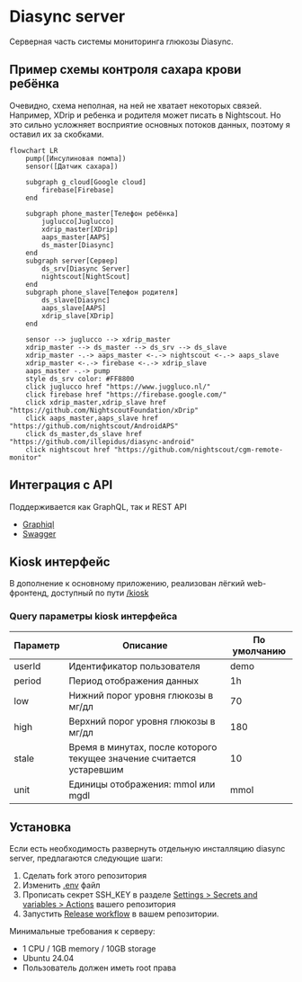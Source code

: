 # Diasync server

Серверная часть системы мониторинга глюкозы Diasync.

## Пример схемы контроля сахара крови ребёнка

Очевидно, схема неполная, на ней не хватает некоторых связей. Например, XDrip и ребенка и родителя может писать в
Nightscout. Но это сильно усложняет восприятие основных потоков данных, поэтому я оставил их за скобками.

```mermaid
flowchart LR
    pump([Инсулиновая помпа])
    sensor([Датчик сахара])

    subgraph g_cloud[Google cloud]
        firebase[Firebase]
    end

    subgraph phone_master[Телефон ребёнка]
        juglucco[Juglucco]
        xdrip_master[XDrip]
        aaps_master[AAPS]
        ds_master[Diasync]
    end
    subgraph server[Сервер]
        ds_srv[Diasync Server]
        nightscout[NightScout]
    end
    subgraph phone_slave[Телефон родителя]
        ds_slave[Diasync]
        aaps_slave[AAPS]
        xdrip_slave[XDrip]
    end

    sensor --> juglucco --> xdrip_master
    xdrip_master --> ds_master --> ds_srv --> ds_slave
    xdrip_master -.-> aaps_master <-.-> nightscout <-.-> aaps_slave
    xdrip_master <-.-> firebase <-.-> xdrip_slave
    aaps_master -.-> pump
    style ds_srv color: #FF8800
    click juglucco href "https://www.juggluco.nl/"
    click firebase href "https://firebase.google.com/"
    click xdrip_master,xdrip_slave href "https://github.com/NightscoutFoundation/xDrip"
    click aaps_master,aaps_slave href "https://github.com/nightscout/AndroidAPS"
    click ds_master,ds_slave href "https://github.com/illepidus/diasync-android"
    click nightscout href "https://github.com/nightscout/cgm-remote-monitor"
```

## Интеграция с API

Поддерживается как GraphQL, так и REST API

* [Graphiql](https://diasync.krotarnya.ru/graphiql)
* [Swagger](https://diasync.krotarnya.ru/swagger)

## Kiosk интерфейс

В дополнение к основному приложению, реализован лёгкий web-фронтенд, доступный по пути
[/kiosk](https://diasync.krotarnya.ru/kiosk)

### Query параметры kiosk интерфейса

| Параметр | Описание                                                              | По умолчанию |
|----------|-----------------------------------------------------------------------|--------------|
| userId   | Идентификатор пользователя                                            | demo         |
| period   | Период отображения данных                                             | 1h           |
| low      | Нижний порог уровня глюкозы в мг/дл                                   | 70           |
| high     | Верхний порог уровня глюкозы в мг/дл                                  | 180          |
| stale    | Время в минутах, после которого текущее значение считается устаревшим | 10           |
| unit     | Единицы отображения: mmol или mgdl                                    | mmol         |

## Установка

Если есть необходимость развернуть отдельную инсталляцию diasync server, предлагаются следующие шаги:

1. Сделать fork этого репозитория
2. Изменить [.env](.github/.env) файл
3. Прописать секрет SSH_KEY в разделе [Settings > Secrets and variables > Actions](../../settings/secrets/actions)
   вашего репозитория
4. Запустить [Release workflow](../../actions/workflows/release.yml) в вашем репозитории.

Минимальные требования к серверу:

* 1 CPU / 1GB memory / 10GB storage
* Ubuntu 24.04
* Пользователь должен иметь root права
